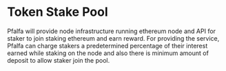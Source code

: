# Token Stake Pool

Pfalfa will provide node infrastructure running ethereum node and API for staker to join staking ethereum and earn reward. For providing the service, Pfalfa can charge stakers a predetermined percentage of their interest earned while staking on the node and also there is minimum amount of deposit to allow staker join the pool.

